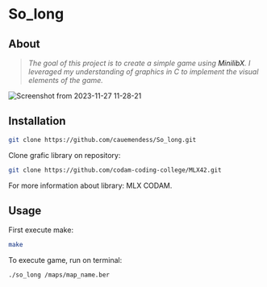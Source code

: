# So_long

## About
> _The goal of this project is to create a simple game using <a src="https://github.com/codam-coding-college/MLX42">MinilibX</a>. I leveraged my understanding of graphics in C to implement the visual elements of the game._

![Screenshot from 2023-11-27 11-28-21](https://github.com/cauemendess/So_long/assets/66651547/826781d0-9297-4459-91da-d05eb2775b3f)

## Installation
```sh
git clone https://github.com/cauemendess/So_long.git
```
Clone grafic library on repository:

```sh
git clone https://github.com/codam-coding-college/MLX42.git
```

For more information about library:
<a src="https://github.com/codam-coding-college/MLX42">
MLX CODAM.
</a>

## Usage

First execute make:

```sh
make
```

<p>To execute game, run on terminal:</p>

```sh
./so_long /maps/map_name.ber
```
